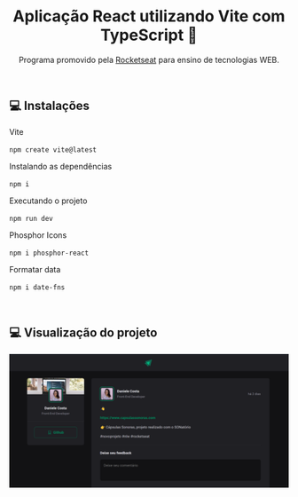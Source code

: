 <h1 align="center">Aplicação React utilizando Vite com TypeScript 🚀</h1>

<p align="center">
Programa promovido pela <a href="https://www.rocketseat.com.br/">Rocketseat</a> para ensino de tecnologias WEB. <br/>
</p>

<br>

## 💻 Instalações 

<p>Vite</p>

`npm create vite@latest`

<p>Instalando as dependências</p>

`npm i`

<p>Executando o projeto</p>

`npm run dev`

<p> Phosphor Icons</p>

`npm i phosphor-react`

<p> Formatar data </p>

`npm i date-fns`

<br>

## 💻 Visualização do projeto

<img src="./public/post-web.png">
